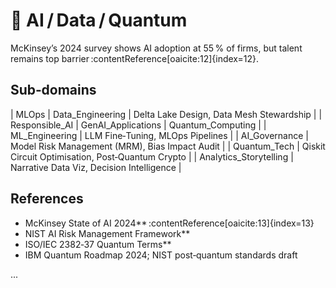 # 🤖 AI / Data / Quantum

McKinsey’s 2024 survey shows AI adoption at 55 % of firms, but talent remains top barrier :contentReference[oaicite:12]{index=12}.

## Sub‑domains
| MLOps 
| Data_Engineering | Delta Lake Design, Data Mesh Stewardship |
| Responsible_AI 
| GenAI_Applications 
| Quantum_Computing |
| ML_Engineering | LLM Fine‑Tuning, MLOps Pipelines |
| AI_Governance | Model Risk Management (MRM), Bias Impact Audit |
| Quantum_Tech | Qiskit Circuit Optimisation, Post‑Quantum Crypto |
| Analytics_Storytelling | Narrative Data Viz, Decision Intelligence |

## References
  - McKinsey State of AI 2024** :contentReference[oaicite:13]{index=13}  
  - NIST AI Risk Management Framework**  
  - ISO/IEC 2382‑37 Quantum Terms**
  - IBM Quantum Roadmap 2024; NIST post‑quantum standards draft

...
